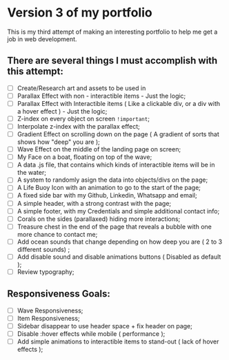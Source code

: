 # Version 3 of my portfolio
This is my third attempt of making an interesting portfolio to help me get a job in web development.
## There are several things I must accomplish with this attempt:
 - [ ] Create/Research art and assets to be used in 
 - [ ] Parallax Effect with non - interactible items - Just the logic;
 - [ ] Parallax Effect with Interactible items ( Like a clickable div, or a div with a hover effect ) - Just the logic;
 - [ ] Z-index on every object on screen `!important`;
 - [ ] Interpolate z-index with the parallax effect;
 - [ ] Gradient Effect on scrolling down on the page ( A gradient of sorts that shows how "deep" you are );
 - [ ] Wave Effect on the middle of the landing page on screen;
 - [ ] My Face on a boat, floating on top of the wave;
 - [ ] A data .js file, that contains which kinds of interactible items will be in the water;
 - [ ] A system to randomly asign the data into objects/divs on the page;
 - [ ] A Life Buoy Icon with an animation to go to the start of the page;
 - [ ] A fixed side bar with my Github, Linkedin, Whatsapp and email;
 - [ ] A simple header, with a strong contrast with the page;
 - [ ] A simple footer, with my Credentials and simple additional contact info;
 - [ ] Corals on the sides (parallaxed) hiding more interactions;
 - [ ] Treasure chest in the end of the page that reveals a bubble with one more chance to contact me;
 - [ ] Add ocean sounds that change depending on how deep you are ( 2 to 3 different sounds) ;
 - [ ] Add disable sound and disable animations buttons ( Disabled as default );
 - [ ] Review typography;
## Responsiveness Goals:
 - [ ] Wave Responsiveness;
 - [ ] Item Responsiveness;
 - [ ] Sidebar disappear to use header space + fix header on page;
 - [ ] Disable :hover effects while mobile ( performance );
 - [ ] Add simple animations to interactible items to stand-out ( lack of hover effects );
